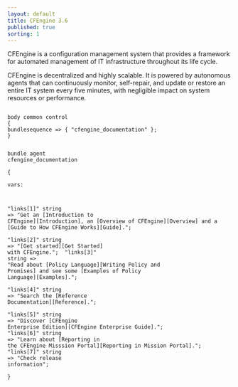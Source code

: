 ```yaml
---
layout: default
title: CFEngine 3.6
published: true
sorting: 1
---
```


CFEngine is a configuration management system that provides a framework for automated management of IT infrastructure throughout its life cycle.

CFEngine is decentralized and highly scalable. It is powered by autonomous agents that can continuously monitor, self-repair, and update or restore an entire IT system every five minutes, with negligible impact on system resources or performance.

<div class="highlight">
<p>
<pre>
<code class="cf3">
<span class="k">body common control<span class="k">  
<span class="p">{</span>  
<span class="kr">bundlesequence <span class="o">=&gt;</span> <span class="p">{</span> <span class="s">"cfengine_documentation"</span> }<span class="p">;</span>  
<span class="p">}</span>  
  
<span class="k">bundle agent<span class="k"> <span class="nf">cfengine_documentation</span>   
<span class="p">{</span>   
<span class="kr">vars: </span> 
  
  <span class="s">"links[1]"</span>   <span class="kr">string</span> <span class="o">=&gt;</span> <span class="s">"Get an [Introduction to CFEngine][Introduction], an [Overview of CFEngine][Overview] and a [Guide to How CFEngine Works][Guide].";</span>  
  <span class="s">"links[2]"</span>   <span class="kr">string</span> <span class="o">=&gt;</span> <span class="s">"[Get started][Get Started] with CFEngine."; </span> 
  <span class="s">"links[3]"</span>   <span class="kr">string</span> <span class="o">=&gt;</span> <span class="s">"Read about [Policy Language][Writing Policy and Promises] and see some [Examples of Policy Language][Examples].";</span>  
  <span class="s">"links[4]"</span>   <span class="kr">string</span> <span class="o">=&gt;</span> <span class="s">"Search the [Reference Documentation][Reference].";</span>  
  <span class="s">"links[5]"</span>   <span class="kr">string</span> <span class="o">=&gt;</span> <span class="s">"Discover [CFEngine Enterprise Edition][CFEngine Enterprise Guide].";</span> 
  <span class="s">"links[6]"</span>   <span class="kr">string</span> <span class="o">=&gt;</span> <span class="s">"Learn about [Reporting in the CFEngine Misssion Portal][Reporting in Mission Portal]."; </span> 
  <span class="s">"links[7]"</span>   <span class="kr">string</span> <span class="o">=&gt;</span> <span class="s">"Check release information";</span>  
<span class="p">}</span>   
</code>
</pre>
</p>
</div>


















